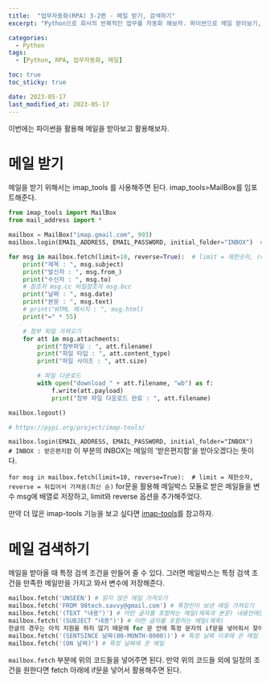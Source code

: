 ```yaml
---
title:  "업무자동화(RPA) 3-2편 - 메일 받기, 검색하기"
excerpt: "Python으로 회사의 반복적인 업무를 자동화 해보자. 파이썬으로 메일 받아보기, 파이썬으로 메일 검색해보기"

categories:
  - Python
tags:
  - [Python, RPA, 업무자동화, 메일]

toc: true
toc_sticky: true

date: 2023-05-17
last_modified_at: 2023-05-17
---
```


이번에는 파이썬을 활용해 메일을 받아보고 활용해보자.

# 메일 받기
메일을 받기 위해서는 imap_tools 를 사용해주면 된다. imap_tools>MailBox를 임포트해준다.

```python
from imap_tools import MailBox
from mail_address import *

mailbox = MailBox("imap.gmail.com", 993)
mailbox.login(EMAIL_ADDRESS, EMAIL_PASSWORD, initial_folder="INBOX")  # INBOX : 받은편지함

for msg in mailbox.fetch(limit=10, reverse=True):  # limit = 제한숫자, reverse = 뒤집어서 가져옴(최신 순)
    print("제목 : ", msg.subject)
    print("발신자 : ", msg.from_)
    print("수신자 : ", msg.to)
    # 참조자 msg.cc 비밀참조자 msg.bcc
    print("날짜 : ", msg.date)
    print("본문 : ", msg.text)
    # print("HTML 메시지 : ", msg.html)
    print("=" * 55)

    # 첨부 파일 가져오기
    for att in msg.attachments:
        print("첨부파일 : ", att.filename)
        print("파일 타입 : ", att.content_type)
        print("파일 사이즈 : ", att.size)

        # 파일 다운로드
        with open("download_" + att.filename, "wb") as f:
            f.write(att.payload)
            print("첨부 파일 다운로드 완료 : ", att.filename)

mailbox.logout()

# https://pypi.org/project/imap-tools/

```

``mailbox.login(EMAIL_ADDRESS, EMAIL_PASSWORD, initial_folder="INBOX")  # INBOX : 받은편지함`` 이 부분의 INBOX는 메일의 '받은편지함'을 받아오겠다는 뜻이다.

``for msg in mailbox.fetch(limit=10, reverse=True):  # limit = 제한숫자, reverse = 뒤집어서 가져옴(최신 순)``  for문을 활용해 메일박스 모듈로 받은 메일들을 변수 msg에 배열로 저장하고, limit와 reverse 옵션을 추가해주었다.

만약 더 많은 imap-tools 기능을 보고 싶다면 [imap-tools](https://pypi.org/project/imap-tools/)를 참고하자.

# 메일 검색하기
메일을 받아올 때 특정 검색 조건을 만들어 줄 수 있다. 그러면 메일박스는 특정 검색 조건을 만족한 메일만을 가지고 와서 변수에 저장해준다.

```python
mailbox.fetch('UNSEEN') # 읽지 않은 메일 가져오기
mailbox.fetch('FROM 98tech.savvy@gmail.com') # 특정인이 보낸 메일 가져오기
mailbox.fetch('(TEXT "내용")') # 어떤 글자를 포함하는 메일(제목과 본문) 내용안에는 띄어쓰기로 구분하고 각각의 단어를 포함하는 메일을 찾음.
mailbox.fetch('(SUBJECT "내용")') # 어떤 글자를 포함하는 메일(제목)
한글의 경우는 아직 지원을 하지 않기 때문에 for 문 안에 특정 문자의 if문을 넣어줘서 찾아주면 된다.
mailbox.fetch('(SENTSINCE 날짜(00-MONTH-0000))') # 특정 날짜 이후에 온 메일
mailbox.fetch('(ON 날짜)') # 특정 날짜에 온 메일
```

``mailbox.fetch`` 부분에 위의 코드들을 넣어주면 된다. 만약 위의 코드들 외에 일정의 조건을 원한다면 fetch 아래에 if문을 넣어서 활용해주면 된다.